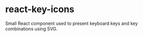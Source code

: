 # react-key-icons
Small React component used to present keyboard keys and key combinations using SVG.
